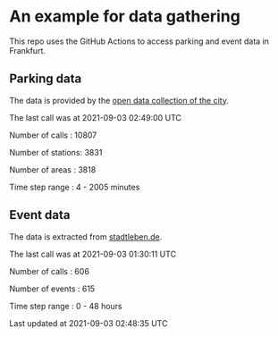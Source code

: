 # An example for data gathering

This repo uses the GitHub Actions to access parking and event data in Frankfurt.

## Parking data
The data is provided by the [open data collection of the city](https://www.offenedaten.frankfurt.de/).

The last call was at 2021-09-03 02:49:00 UTC

Number of calls   : 10807

Number of stations:  3831

Number of areas   :  3818

Time step range   :     4 -  2005 minutes


## Event data
The data is extracted from [stadtleben.de](https://stadtleben.de/frankfurt/).

The last call was at 2021-09-03 01:30:11 UTC

Number of calls   : 606

Number of events  : 615

Time step range   :   0 -  48 hours


Last updated at 2021-09-03 02:48:35 UTC
